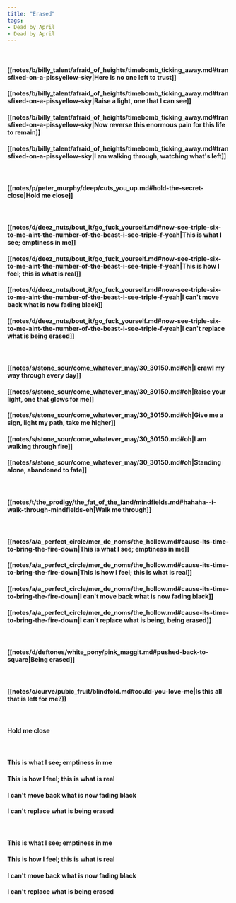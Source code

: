 ```yaml
---
title: "Erased"
tags:
- Dead by April
- Dead by April
---
```

&nbsp;
#### [[notes/b/billy_talent/afraid_of_heights/timebomb_ticking_away.md#transfixed-on-a-pissyellow-sky|Here is no one left to trust]]
#### [[notes/b/billy_talent/afraid_of_heights/timebomb_ticking_away.md#transfixed-on-a-pissyellow-sky|Raise a light, one that I can see]]
#### [[notes/b/billy_talent/afraid_of_heights/timebomb_ticking_away.md#transfixed-on-a-pissyellow-sky|Now reverse this enormous pain for this life to remain]]
#### [[notes/b/billy_talent/afraid_of_heights/timebomb_ticking_away.md#transfixed-on-a-pissyellow-sky|I am walking through, watching what's left]]
&nbsp;
#### [[notes/p/peter_murphy/deep/cuts_you_up.md#hold-the-secret-close|Hold me close]]
&nbsp;
#### [[notes/d/deez_nuts/bout_it/go_fuck_yourself.md#now-see-triple-six-to-me-aint-the-number-of-the-beast-i-see-triple-f-yeah|This is what I see; emptiness in me]]
#### [[notes/d/deez_nuts/bout_it/go_fuck_yourself.md#now-see-triple-six-to-me-aint-the-number-of-the-beast-i-see-triple-f-yeah|This is how I feel; this is what is real]]
#### [[notes/d/deez_nuts/bout_it/go_fuck_yourself.md#now-see-triple-six-to-me-aint-the-number-of-the-beast-i-see-triple-f-yeah|I can't move back what is now fading black]]
#### [[notes/d/deez_nuts/bout_it/go_fuck_yourself.md#now-see-triple-six-to-me-aint-the-number-of-the-beast-i-see-triple-f-yeah|I can't replace what is being erased]]
&nbsp;
#### [[notes/s/stone_sour/come_whatever_may/30_30150.md#oh|I crawl my way through every day]]
#### [[notes/s/stone_sour/come_whatever_may/30_30150.md#oh|Raise your light, one that glows for me]]
#### [[notes/s/stone_sour/come_whatever_may/30_30150.md#oh|Give me a sign, light my path, take me higher]]
#### [[notes/s/stone_sour/come_whatever_may/30_30150.md#oh|I am walking through fire]]
#### [[notes/s/stone_sour/come_whatever_may/30_30150.md#oh|Standing alone, abandoned to fate]]
&nbsp;
#### [[notes/t/the_prodigy/the_fat_of_the_land/mindfields.md#hahaha--i-walk-through-mindfields-eh|Walk me through]]
&nbsp;
#### [[notes/a/a_perfect_circle/mer_de_noms/the_hollow.md#cause-its-time-to-bring-the-fire-down|This is what I see; emptiness in me]]
#### [[notes/a/a_perfect_circle/mer_de_noms/the_hollow.md#cause-its-time-to-bring-the-fire-down|This is how I feel; this is what is real]]
#### [[notes/a/a_perfect_circle/mer_de_noms/the_hollow.md#cause-its-time-to-bring-the-fire-down|I can't move back what is now fading black]]
#### [[notes/a/a_perfect_circle/mer_de_noms/the_hollow.md#cause-its-time-to-bring-the-fire-down|I can't replace what is being, being erased]]
&nbsp;
#### [[notes/d/deftones/white_pony/pink_maggit.md#pushed-back-to-square|Being erased]]
&nbsp;
#### [[notes/c/curve/pubic_fruit/blindfold.md#could-you-love-me|Is this all that is left for me?]]
&nbsp;
#### Hold me close
&nbsp;
#### This is what I see; emptiness in me
#### This is how I feel; this is what is real
#### I can't move back what is now fading black
#### I can't replace what is being erased
&nbsp;
#### This is what I see; emptiness in me
#### This is how I feel; this is what is real
#### I can't move back what is now fading black
#### I can't replace what is being erased
